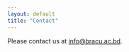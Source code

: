```yaml
---
layout: default
title: "Contact"
---
```


Please contact us at <a href="mailto:info@bracu.ac.bd">info@bracu.ac.bd</a>.

